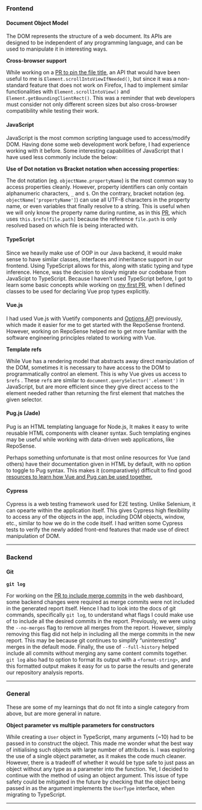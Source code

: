 ### Frontend

#### Document Object Model

The DOM represents the structure of a web document. Its APIs are designed 
to be independent of any programming language, and can be used to 
manipulate it in interesting ways.

**Cross-browser support**

While working on a [PR to pin the file title](https://github.com/reposense/RepoSense/pull/1860), 
an API that would have been useful to me is 
`Element.scrollIntoViewIfNeeded()`, but since it was a non-standard 
feature that does not work on Firefox, I had to implement similar 
functionalities with `Element.scrollIntoView()` and 
`Element.getBoundingClientRect()`. This was a reminder that web 
developers must consider not only different screen sizes but also 
cross-browser compatibility while testing their work.

#### JavaScript

JavaScript is the most common scripting language used to access/modify 
DOM. Having done some web development work before, I had experience 
working with it before. Some interesting capabilities of JavaScript that 
I have used less commonly include the below:

**Use of Dot notation vs Bracket notation when accessing properties:**

The dot notation (eg. `objectName.propertyName`) is the most common way 
to access properties cleanly. However, property identifiers can only 
contain alphanumeric characters, `_` and `$`. On the contrary, bracket 
notation (eg. `objectName['propertyName']`) can use all UTF-8 characters 
in the property name, or even variables that finally resolve to a string.
This is useful when we will only know the property name during runtime, 
as in this [PR](https://github.com/reposense/RepoSense/pull/1860), which  
uses `this.$refs[file.path]` because the reference `file.path` is only 
resolved based on which file is being interacted with.

#### TypeScript

Since we heavily make use of OOP in our Java backend, it would make sense
to have similar classes, interfaces and inheritance support in our 
frontend. Using TypeScript allows for this, along with static typing and 
type inference. Hence, was the decision to slowly migrate our codebase 
from JavaScipt to TypeScript. Because I haven’t used TypeScript before, 
I got to learn some basic concepts while working on 
[my first PR](https://github.com/reposense/RepoSense/pull/1852), when I 
defined classes to be used for declaring Vue prop types explicitly.

#### Vue.js

I had used Vue.js with Vuetify components and 
[Options API](https://vuejs.org/api/options-state.html) previously, which 
made it easier for me to get started with the RepoSense frontend. 
However, working on RepoSense helped me to get more familiar with the 
software engineering principles related to working with Vue.

**Template refs**

While Vue has a rendering model that abstracts away direct manipulation 
of the DOM, sometimes it is necessary to have access to the DOM to 
programmatically control an element. This is why Vue gives us access to 
`$refs` . These `ref`s are similar to `document.querySelector('.element')`
in JavaScript, but are more efficient since they give direct access to 
the element needed rather than returning the first element that matches 
the given selector.

#### Pug.js (Jade)

Pug is an HTML templating language for Node.js, It makes it easy to 
write reusable HTML components with cleaner syntax. Such templating 
engines may be useful while working with data-driven web applications, 
like RepoSense.

Perhaps something unfortunate is that most online resources for Vue 
(and others) have their documentation given in HTML by default, with no 
option to toggle to Pug syntax. This makes it (comparatively) difficult 
to find good [resources to learn how Vue and Pug can be used together.](https://medium.com/@martinsOnuoha/building-vue-components-with-pug-stylus-564615ed289)

#### Cypress

Cypress is a web testing framework used for E2E testing. Unlike Selenium,
it can opearte within the application itself. This gives Cypress high 
flexibility to access any of the objects in the app, including DOM 
objects, window, etc., similar to how we do in the code itself. I had 
written some Cypress tests to verify the newly added front-end features 
that made use of direct manipulation of DOM.

---

### Backend

#### Git

**`git log`**

For working on the [PR to include merge commits](https://github.com/reposense/RepoSense/pull/1882) 
in the web dashboard, some backend changes were required as merge 
commits were not included in the generated report itself. Hence I had
to look into the docs of git commands, specifically `git log`, to 
understand what flags I could make use of to include all the desired 
commits in the report. Previously, we were using the `--no-merges` flag 
to remove all merges from the report. However, simply removing this 
flag did not help in including all the merge commits in the new report. 
This may be because git continues to simplify “uninteresting” merges in 
the default mode. Finally, the use of `--full-history` helped include 
all commits without merging any same content commits together. `git log`
also had to option to format its output with a `<format-string>`, and 
this formatted output makes it easy for us to parse the results and 
generate our repository analysis reports.

---

### General

These are some of my learnings that do not fit into a single category 
from above, but are more general in nature.

**Object parameter vs multiple parameters for constructors**

While creating a `User` object in TypeScript, many arguments (~10) had 
to be passed in to construct the object. This made me wonder what the 
best way of initialising such objects with large number of attributes 
is. I was exploring the use of a single object parameter, as it makes 
the code much cleaner. However, there is a tradeoff of whether it would 
be type safe to just pass an object without any type as a parameter 
into the function. Yet, I decided to continue with the method of using 
an object argument. This issue of type safety could be mitigated in the
future by checking that the object being passed in as the argument 
implements the `UserType` interface, when migrating to TypeScript.

---
